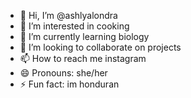 - 👋 Hi, I’m @ashlyalondra
- 👀 I’m interested in cooking
- 🌱 I’m currently learning biology
- 💞️ I’m looking to collaborate on projects
- 📫 How to reach me instagram
- 😄 Pronouns: she/her
- ⚡ Fun fact: im honduran

<!---
ashlyalondra/ashlyalondra is a ✨ special ✨ repository because its `README.md` (this file) appears on your GitHub profile.
You can click the Preview link to take a look at your changes.
--->
